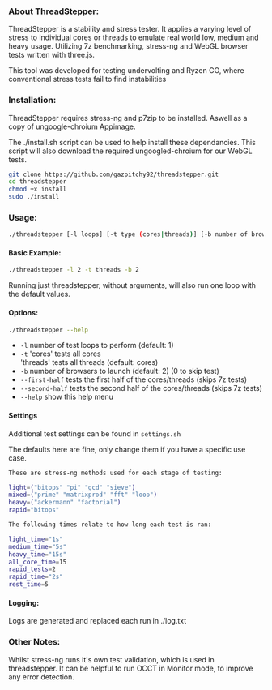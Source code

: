 ### About ThreadStepper:
ThreadStepper is a stability and stress tester.
It applies a varying level of stress to individual cores or threads to emulate real world low, medium and heavy usage. Utilizing 7z benchmarking, stress-ng and WebGL browser tests written with three.js. 

This tool was developed for testing undervolting and Ryzen CO, where conventional stress tests fail to find instabilities

### Installation:
ThreadStepper requires stress-ng and p7zip to be installed. Aswell as a copy of ungoogle-chroium Appimage.

The ./install.sh script can be used to help install these dependancies. 
This script will also download the required ungoogled-chroium for our WebGL tests. 

```bash
git clone https://github.com/gazpitchy92/threadstepper.git
cd threadstepper
chmod +x install
sudo ./install
```

### Usage: 
```bash
./threadstepper [-l loops] [-t type (cores|threads)] [-b number of browsers] [--second-half] [--first-half]
```

#### Basic Example: 
```bash
./threadstepper -l 2 -t threads -b 2
```
Running just threadstepper, without arguments, will also run one loop with the default values. 

#### Options:
```bash
./threadstepper --help
```
- `-l`                number of test loops to perform (default: 1)
- `-t`                'cores' tests all cores  
                      'threads' tests all threads (default: cores)
- `-b`                number of browsers to launch (default: 2) (0 to skip test)
- `--first-half`      tests the first half of the cores/threads (skips 7z tests)
- `--second-half`     tests the second half of the cores/threads (skips 7z tests)
- `--help`            show this help menu

#### Settings

Additional test settings can be found in `settings.sh`

The defaults here are fine, only change them if you have a specific use case. 

```bash
These are stress-ng methods used for each stage of testing:

light=("bitops" "pi" "gcd" "sieve")
mixed=("prime" "matrixprod" "fft" "loop")
heavy=("ackermann" "factorial")
rapid="bitops"
```
```bash
The following times relate to how long each test is ran:

light_time="1s"
medium_time="5s"
heavy_time="15s"
all_core_time=15
rapid_tests=2
rapid_time="2s"
rest_time=5
```

#### Logging:

Logs are generated and replaced each run in ./log.txt

### Other Notes:

Whilst stress-ng runs it's own test validation, which is used in threadstepper. It can be helpful to run OCCT in Monitor mode, to improve any error detection. 

